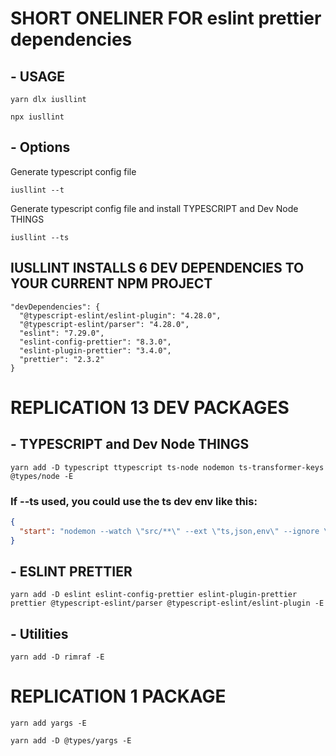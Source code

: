 # SHORT ONELINER FOR eslint prettier dependencies

## - USAGE
```
yarn dlx iusllint
```
```
npx iusllint
```

## - Options
Generate typescript config file
```
iusllint --t
```
Generate typescript config file and install TYPESCRIPT and Dev Node THINGS
```
iusllint --ts
```


## IUSLLINT INSTALLS 6 DEV DEPENDENCIES TO YOUR CURRENT NPM PROJECT
```
"devDependencies": {
  "@typescript-eslint/eslint-plugin": "4.28.0",
  "@typescript-eslint/parser": "4.28.0",
  "eslint": "7.29.0",
  "eslint-config-prettier": "8.3.0",
  "eslint-plugin-prettier": "3.4.0",
  "prettier": "2.3.2"
}
```


# REPLICATION 13 DEV PACKAGES

## - TYPESCRIPT and Dev Node THINGS

`yarn add -D typescript ttypescript ts-node nodemon ts-transformer-keys @types/node -E`
### If --ts used, you could use the ts dev env like this:

```json
{
  "start": "nodemon --watch \"src/**\" --ext \"ts,json,env\" --ignore \"src/**/*.spec.ts\" --exec \"ts-node src/index.ts\""
}
```

## - ESLINT PRETTIER

```
yarn add -D eslint eslint-config-prettier eslint-plugin-prettier prettier @typescript-eslint/parser @typescript-eslint/eslint-plugin -E
```

## - Utilities

```
yarn add -D rimraf -E
```

# REPLICATION 1 PACKAGE

```
yarn add yargs -E
```
```
yarn add -D @types/yargs -E
```
